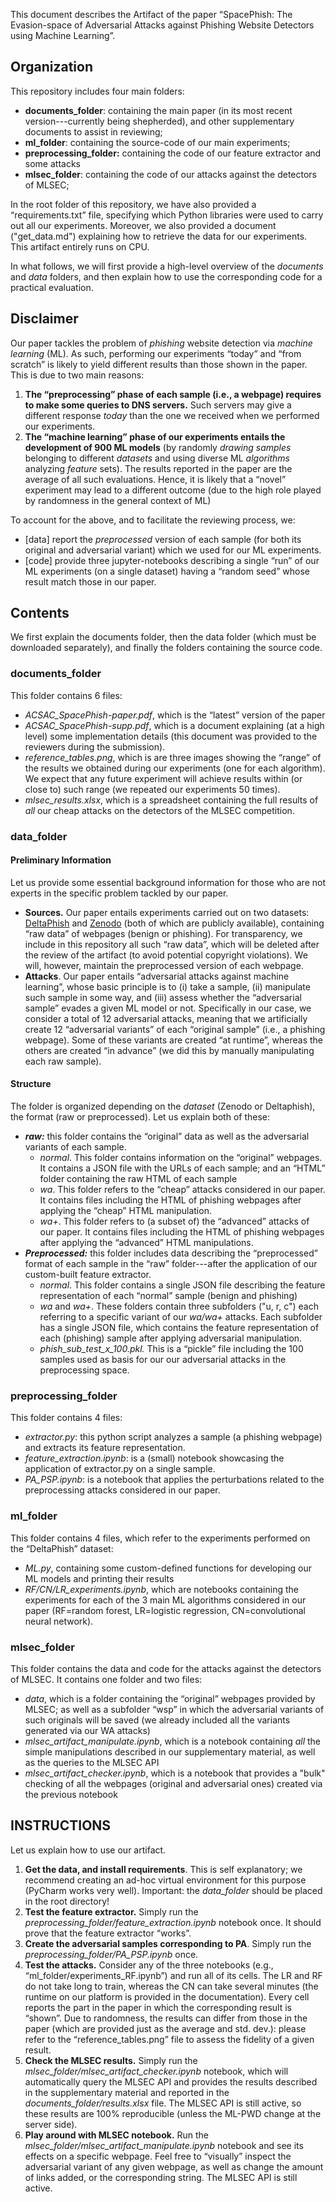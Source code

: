 This document describes the Artifact of the paper “SpacePhish: The Evasion-space of Adversarial Attacks against Phishing Website Detectors using Machine Learning”.

## Organization

This repository includes four main folders: 

* **documents_folder**: containing the main paper (in its most recent version---currently being shepherded), and other supplementary documents to assist in reviewing;
* **ml\_folder**: containing the source-code of our main experiments;
* **preprocessing\_folder:** containing the code of our feature extractor and some attacks
* **mlsec_folder**: containing the code of our attacks against the detectors of MLSEC;

In the root folder of this repository, we have also provided a “requirements.txt” file, specifying which Python libraries were used to carry out all our experiments. Moreover, we also provided a document ("get\_data.md") explaining how to retrieve the data for our experiments. This artifact entirely runs on CPU.

In what follows, we will first provide a high-level overview of the _documents_ and _data_ folders, and then explain how to use the corresponding code for a practical evaluation.

## Disclaimer

Our paper tackles the problem of _phishing_ website detection via _machine learning_ (ML). As such, performing our experiments “today” and “from scratch” is likely to yield different results than those shown in the paper. This is due to two main reasons:

1. **The “preprocessing” phase of each sample (i.e., a webpage) requires to make some queries to DNS servers.** Such servers may give a different response _today_ than the one we received when we performed our experiments. 
2. **The “machine learning” phase of our experiments entails the development of 900 ML models** (by randomly _drawing samples_ belonging to different _datasets_ and using diverse ML _algorithms_ analyzing _feature_ sets). The results reported in the paper are the average of all such evaluations. Hence, it is likely that a “novel” experiment may lead to a different outcome (due to the high role played by randomness in the general context of ML)

To account for the above, and to facilitate the reviewing process, we:

* \[data\] report the _preprocessed_ version of each sample (for both its original and adversarial variant) which we used for our ML experiments.
* \[code\] provide three jupyter-notebooks describing a single “run” of our ML experiments (on a single dataset) having a “random seed” whose result match those in our paper.

## Contents

We first explain the documents folder, then the data folder (which must be downloaded separately), and finally the folders containing the source code.

### documents\_folder

This folder contains 6 files:

* _ACSAC_SpacePhish-paper.pdf_, which is the “latest” version of the paper
* _ACSAC_SpacePhish-supp.pdf_, which is a document explaining (at a high level) some implementation details (this document was provided to the reviewers during the submission). 
* _reference\_tables.png_, which is are three images showing the “range” of the results we obtained during our experiments (one for each algorithm). We expect that any future experiment will achieve results within (or close to) such range (we repeated our experiments 50 times).
* _mlsec\_results.xlsx_, which is a spreadsheet containing the full results of *all* our cheap attacks on the detectors of the MLSEC competition.

### data\_folder

#### Preliminary Information

Let us provide some essential background information for those who are not experts in the specific problem tackled by our paper.

* **Sources.** Our paper entails experiments carried out on two datasets: [DeltaPhish](https://link.springer.com/chapter/10.1007/978-3-319-66402-6_22) and [Zenodo](https://dl.acm.org/doi/abs/10.1145/3465481.3470112) (both of which are publicly available), containing “raw data” of webpages (benign or phishing). For transparency, we include in this repository all such “raw data”, which will be deleted after the review of the artifact (to avoid potential copyright violations). We will, however, maintain the preprocessed version of each webpage. 
* **Attacks**. Our paper entails “adversarial attacks against machine learning”, whose basic principle is to (i) take a sample, (ii) manipulate such sample in some way, and (iii) assess whether the “adversarial sample” evades a given ML model or not. Specifically in our case, we consider a total of 12 adversarial attacks, meaning that we artificially create 12 “adversarial variants” of each “original sample” (i.e., a phishing webpage). Some of these variants are created “at runtime”, whereas the others are created “in advance” (we did this by manually manipulating each raw sample). 

#### Structure

The folder is organized depending on the _dataset_ (Zenodo or Deltaphish), the format (raw or preprocessed). Let us explain both of these:

* _**raw:**_ this folder contains the “original” data as well as the adversarial variants of each sample.
	* _normal_. This folder contains information on the “original” webpages. It contains a JSON file with the URLs of each sample; and an “HTML” folder containing the raw HTML of each sample
	* _wa_. This folder refers to the “cheap” attacks considered in our paper. It contains files including the HTML of phishing webpages after applying the “cheap” HTML manipulation.
	* _wa+_. This folder refers to (a subset of) the “advanced” attacks of our paper. It contains files including the HTML of phishing webpages after applying the “advanced” HTML manipulations.
* _**Preprocessed:**_ this folder includes data describing the “preprocessed” format of each sample in the “raw” folder---after the application of our custom-built feature extractor.
	* _normal_. This folder contains a single JSON file describing the feature representation of each “normal” sample (benign and phishing)
	* _wa_ and _wa+_. These folders contain three subfolders ("u, r, c") each referring to a specific variant of our _wa/wa+_ attacks. Each subfolder has a single JSON file, which contains the feature representation of each (phishing) sample after applying adversarial manipulation.
	* _phish\_sub\_test\_x\_100.pkl._ This is a “pickle” file including the 100 samples used as basis for our our adversarial attacks in the preprocessing space. 

### preprocessing\_folder

This folder contains 4 files:

* _extractor.py_: this python script analyzes a sample (a phishing webpage) and extracts its feature representation. 
* _feature\_extraction.ipynb_: is a (small) notebook showcasing the application of extractor.py on a single sample.
* _PA\_PSP.ipynb_: is a notebook that applies the perturbations related to the preprocessing attacks considered in our paper.

### ml\_folder

This folder contains 4 files, which refer to the experiments performed on the “DeltaPhish” dataset:

* _ML.py_, containing some custom-defined functions for developing our ML models and printing their results
* _RF/CN/LR\_experiments.ipynb_, which are notebooks containing the experiments for each of the 3 main ML algorithms considered in our paper (RF=random forest, LR=logistic regression, CN=convolutional neural network).

### mlsec\_folder

This folder contains the data and code for the attacks against the detectors of MLSEC. It contains one folder and two files:

* _data_, which is a folder containing the “original” webpages provided by MLSEC; as well as a subfolder “wsp” in which the adversarial variants of such originals will be saved (we already included all the variants generated via our WA attacks)
* _mlsec\_artifact\_manipulate.ipynb_, which is a notebook containing _all_ the simple manipulations described in our supplementary material, as well as the queries to the MLSEC API 
* _mlsec\_artifact\_checker.ipynb_, which is a notebook that provides a "bulk" checking of all the webpages (original and adversarial ones) created via the previous notebook

## INSTRUCTIONS

Let us explain how to use our artifact.

1. **Get the data, and install requirements**. This is self explanatory; we recommend creating an ad-hoc virtual environment for this purpose (PyCharm works very well). Important: the _data\_folder_ should be placed in the root directory!
2. **Test the feature extractor.** Simply run the _preprocessing\_folder/feature\_extraction.ipynb_ notebook once. It should prove that the feature extractor “works”.
3. **Create the adversarial samples corresponding to PA**. Simply run the _preprocessing\_folder/PA\_PSP.ipynb_ once.
4. **Test the attacks.** Consider any of the three notebooks (e.g., “ml\_folder/experiments\_RF.ipynb”) and run all of its cells. The LR and RF do not take long to train, whereas the CN can take several minutes (the runtime on our platform is provided in the documentation). Every cell reports the part in the paper in which the corresponding result is “shown”. Due to randomness, the results can differ from those in the paper (which are provided just as the average and std. dev.): please refer to the “reference\_tables.png” file to assess the fidelity of a given result.
5. **Check the MLSEC results.** Simply run the _mlsec\_folder/mlsec\_artifact\_checker.ipynb_ notebook, which will automatically query the MLSEC API and provides the results described in the supplementary material and reported in the _documents\_folder/results.xlsx_ file. The MLSEC API is still active, so these results are 100% reproducible (unless the ML-PWD change at the server side).
6. **Play around with MLSEC notebook.** Run the _mlsec\_folder/mlsec\_artifact\_manipulate.ipynb_ notebook and see its effects on a specific webpage. Feel free to “visually” inspect the adversarial variant of any given webpage, as well as change the amount of links added, or the corresponding string. The MLSEC API is still active.
